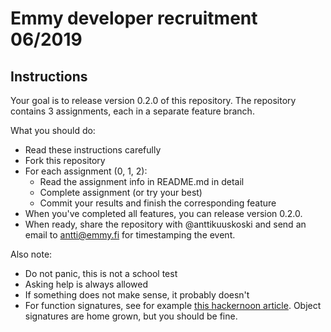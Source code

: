 # Emmy developer recruitment 06/2019

## Instructions

Your goal is to release version 0.2.0 of this repository. The repository contains 3 assignments, each in a separate feature branch.

What you should do:

- Read these instructions carefully
- Fork this repository
- For each assignment (0, 1, 2):
  - Read the assignment info in README.md in detail
  - Complete assignment (or try your best)
  - Commit your results and finish the corresponding feature
- When you've completed all features, you can release version 0.2.0.
- When ready, share the repository with @anttikuuskoski and send an email to antti@emmy.fi for timestamping the event.

Also note:

- Do not panic, this is not a school test
- Asking help is always allowed
- If something does not make sense, it probably doesn't
- For function signatures, see for example [this hackernoon article](https://hackernoon.com/function-type-signatures-in-javascript-5c698c1e9801). Object signatures are home grown, but you should be fine.